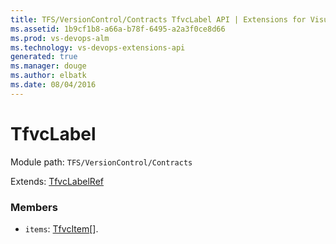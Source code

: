 ```yaml
---
title: TFS/VersionControl/Contracts TfvcLabel API | Extensions for Visual Studio Team Services
ms.assetid: 1b9cf1b8-a66a-b78f-6495-a2a3f0ce8d66
ms.prod: vs-devops-alm
ms.technology: vs-devops-extensions-api
generated: true
ms.manager: douge
ms.author: elbatk
ms.date: 08/04/2016
---
```


# TfvcLabel

Module path: `TFS/VersionControl/Contracts`

Extends: [TfvcLabelRef](../../../TFS/VersionControl/Contracts/TfvcLabelRef.md)

### Members

* `items`: [TfvcItem](../../../TFS/VersionControl/Contracts/TfvcItem.md)[]. 

